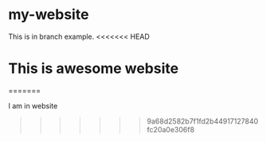 # my-website


This is in branch example.
<<<<<<< HEAD
# This is awesome website
=======

I am in website
>>>>>>> 9a68d2582b7f1fd2b44917127840fc20a0e306f8
